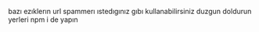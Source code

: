 bazı ezıklerın url spammerı ıstedıgınız gıbı kullanabilirsiniz duzgun doldurun yerleri npm i de yapın
